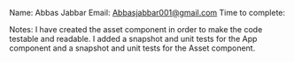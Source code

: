 Name: Abbas Jabbar
Email: Abbasjabbar001@gmail.com
Time to complete:

Notes: I have created the asset component in order to make the code testable and readable.
I added a snapshot and unit tests for the App component and a snapshot and unit tests for the Asset component.
